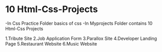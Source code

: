 # 10 Html-Css-Projects
-In Css Practice Folder basics of css
-In Myprojects Folder contains 10 Html-Css Projects

1.Tribute Site 
2.Job Application Form 
3.Parallox Site 
4.Developer Landing Page
5.Restaurant Website
6.Music Website

